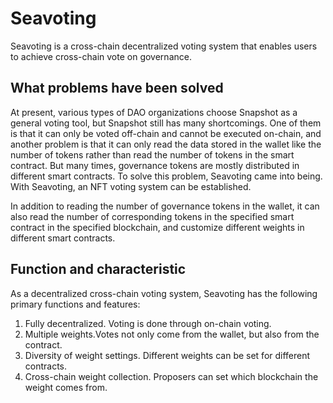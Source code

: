 # Seavoting

Seavoting is a cross-chain decentralized voting system that enables users to achieve cross-chain vote on governance.

## What problems have been solved

At present, various types of DAO organizations choose Snapshot as a general voting tool, but Snapshot still has many shortcomings. One of them is  that it can only be voted off-chain and cannot be executed on-chain, and another problem is that it can only read the data stored in the wallet like the number of tokens rather than read the number of tokens in the smart contract. But many times, governance tokens are mostly distributed in different smart contracts.
To solve this problem, Seavoting came into being. With Seavoting, an NFT voting system can be established. 

In addition to reading the number of governance tokens in the wallet, it can also read the number of corresponding tokens in the specified smart contract in the specified blockchain, and customize different weights in different smart contracts. 

## Function and characteristic

As a decentralized cross-chain voting system, Seavoting has the following primary functions and features:
1. Fully decentralized. Voting is done through on-chain voting.
2. Multiple weights.Votes not only come from the wallet, but also from the contract.
3. Diversity of weight settings. Different weights can be set for different contracts.
4. Cross-chain weight collection. Proposers can set which blockchain the weight comes from.
